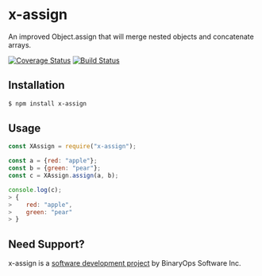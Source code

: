 # x-assign
An improved Object.assign that will merge nested objects and concatenate arrays.

[![Coverage Status](https://coveralls.io/repos/github/mvoorberg/x-assign/badge.svg?branch=main)](https://coveralls.io/github/mvoorberg/x-assign?branch=main)
[![Build Status](https://travis-ci.com/mvoorberg/x-assign.svg?branch=main)](https://travis-ci.com/mvoorberg/x-assign)
## Installation

```bash
$ npm install x-assign
```

## Usage

```javascript
const XAssign = require("x-assign");

const a = {red: "apple"};
const b = {green: "pear"};
const c = XAssign.assign(a, b);

console.log(c); 
> {
>    red: "apple",
>    green: "pear"
> }
```

## Need Support?
x-assign is a [software development project](https://binaryops.ca) by BinaryOps Software Inc.

